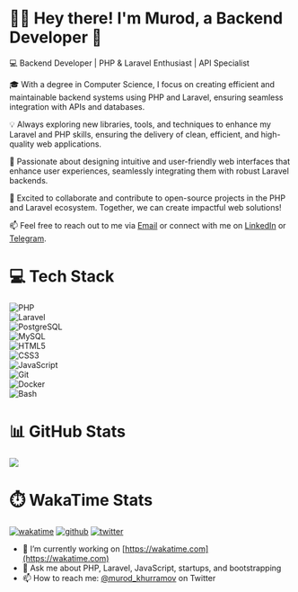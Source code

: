 # 👋🏻 Hey there! I'm Murod, a Backend Developer 🚀

💻 Backend Developer | PHP & Laravel Enthusiast | API Specialist

🎓 With a degree in Computer Science, I focus on creating efficient and maintainable backend systems using PHP and Laravel, ensuring seamless integration with APIs and databases.

💡 Always exploring new libraries, tools, and techniques to enhance my Laravel and PHP skills, ensuring the delivery of clean, efficient, and high-quality web applications.

🎨 Passionate about designing intuitive and user-friendly web interfaces that enhance user experiences, seamlessly integrating them with robust Laravel backends.

🤝 Excited to collaborate and contribute to open-source projects in the PHP and Laravel ecosystem. Together, we can create impactful web solutions!

📫 Feel free to reach out to me via [Email](khurramovbobomurod@gmail.com) or connect with me on [LinkedIn](https://www.linkedin.com/in/murod-khurramov-3b48b82a8/) or [Telegram](https://t.me/khurramow).


# 💻 Tech Stack
![PHP](https://img.shields.io/badge/PHP-777BB4.svg?logo=php&logoColor=white&style=for-the-badge)  
![Laravel](https://img.shields.io/badge/Laravel-FF2D20.svg?logo=laravel&logoColor=white&style=for-the-badge)  
![PostgreSQL](https://img.shields.io/badge/PostgreSQL-316192.svg?logo=postgresql&logoColor=white&style=for-the-badge)  
![MySQL](https://img.shields.io/badge/MySQL-4479A1.svg?logo=mysql&logoColor=white&style=for-the-badge)  
![HTML5](https://img.shields.io/badge/HTML5-E34F26.svg?logo=html5&logoColor=white&style=for-the-badge)  
![CSS3](https://img.shields.io/badge/CSS3-1572B6.svg?logo=css3&logoColor=white&style=for-the-badge)  
![JavaScript](https://img.shields.io/badge/JavaScript-F7DF1E.svg?logo=javascript&logoColor=black&style=for-the-badge)  
![Git](https://img.shields.io/badge/Git-F05032.svg?logo=git&logoColor=white&style=for-the-badge)  
![Docker](https://img.shields.io/badge/Docker-2496ED.svg?logo=docker&logoColor=white&style=for-the-badge)  
![Bash](https://img.shields.io/badge/Bash-4EAA25.svg?logo=gnu-bash&logoColor=white&style=for-the-badge)  

# 📊 GitHub Stats
![](https://github-readme-stats.vercel.app/api?username=murod-khurramov&show_icons=true&theme=transparent) 

# ⏱️ WakaTime Stats

[![wakatime](https://wakatime.com/badge/user/bd24ba8f-e3f8-48d3-9a1a-b6349c98266a.svg)](https://wakatime.com/@bd24ba8f-e3f8-48d3-9a1a-b6349c98266a)
[![github](https://img.shields.io/github/followers/murod-khurramov?logo=github&style=plastic)](https://github.com/murod-khurramov?tab=followers)
[![twitter](https://img.shields.io/twitter/follow/murod_khurramov?style=plastic&logo=twitter&labelColor=595959&color=595959)](https://twitter.com/murod_khurramov)

- 🔭 I’m currently working on [https://wakatime.com](https://wakatime.com)
- 💬 Ask me about PHP, Laravel, JavaScript, startups, and bootstrapping
- 📫 How to reach me: [@murod_khurramov](https://twitter.com/murod_khurramov) on Twitter

<!-- Add the [@WakaTime](https://github.com/wakatime) badge ([![wakatime](https://wakatime.com/badge/user/66b6796d-eb84-4bb9-b9d2-8dc882f4c6ac.svg)](https://wakatime.com/@66b6796d-eb84-4bb9-b9d2-8dc882f4c6ac)) to your GitHub profile by creating a GitHub repo named `username/username` then copy the snippet from your [public WakaTime profile](https://wakatime.com/me). -->

<!--
**alanhamlett/alanhamlett** is a ✨ _special_ ✨ repository because its `README.md` (this file) appears on your GitHub profile.

Here are some ideas to get you started:

- 🔭 I’m currently working on ...
- 🌱 I’m currently learning ...
- 👯 I’m looking to collaborate on ...
- 🤔 I’m looking for help with ...
- 💬 Ask me about ...
- 📫 How to reach me: ...
- 😄 Pronouns: ...
- ⚡ Fun fact: ...
-->
